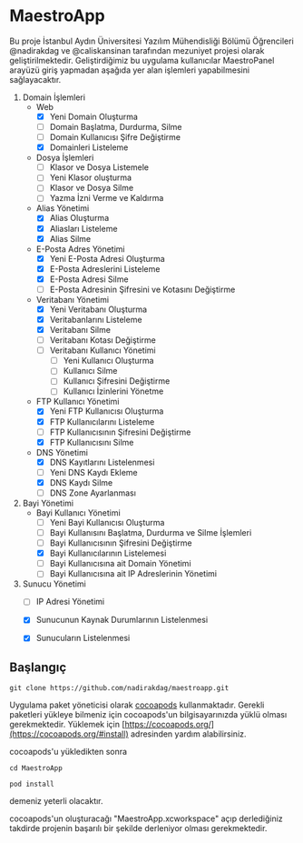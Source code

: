 # MaestroApp
Bu proje İstanbul Aydın Üniversitesi Yazılım Mühendisliği Bölümü Öğrencileri @nadirakdag ve @caliskansinan tarafından mezuniyet projesi olarak geliştirilmektedir.
Geliştirdiğimiz bu uygulama kullanıcılar MaestroPanel arayüzü giriş yapmadan aşağıda yer alan işlemleri yapabilmesini sağlayacaktır. 

1.  Domain İşlemleri
    -   Web
        *  [x] Yeni Domain Oluşturma 
        *  [ ] Domain Başlatma, Durdurma, Silme
        *  [ ] Domain Kullanıcısı Şifre Değiştirme
        *  [x] Domainleri Listeleme 
    -   Dosya İşlemleri
        *  [ ] Klasor ve Dosya Listemele
        *  [ ] Yeni Klasor oluşturma
        *  [ ] Klasor ve Dosya Silme
        *  [ ] Yazma İzni Verme ve Kaldırma
    -   Alias Yönetimi
        *  [x] Alias Oluşturma 
        *  [x] Aliasları Listeleme 
        *  [x] Alias Silme 
    -   E-Posta Adres Yönetimi
        *   [x] Yeni E-Posta Adresi Oluşturma 
        *   [x] E-Posta Adreslerini Listeleme 
        *   [x] E-Posta Adresi Silme 
        *   [ ]  E-Posta Adresinin Şifresini ve Kotasını Değiştirme
    -   Veritabanı Yönetimi
        *   [x] Yeni Veritabanı Oluşturma  
        *   [x] Veritabanlarını Listeleme  
        *   [x] Veritabanı Silme  
        *   [ ] Veritabanı Kotası Değiştirme
        *   [ ] Veritabanı Kullanıcı Yönetimi
            *  [ ] Yeni Kullanıcı Oluşturma
            *  [ ] Kullanıcı Silme
            *  [ ] Kullanıcı Şifresini Değiştirme
            *  [ ] Kullanıcı İzinlerini Yönetme
    -   FTP Kullanıcı Yönetimi
        *   [x] Yeni FTP Kullanıcısı Oluşturma  
        *   [x] FTP Kullanıcılarını Listeleme  
        *   [ ] FTP Kullanıcısının Şifresini Değiştirme 
        *   [x] FTP Kullanıcısını Silme  
    -   DNS Yönetimi
        *   [x] DNS Kayıtlarını Listelenmesi  
        *   [ ] Yeni DNS Kaydı Ekleme
        *   [x] DNS Kaydı Silme  
        *   [ ] DNS Zone Ayarlanması
2.  Bayi Yönetimi
    -   Bayi Kullanıcı Yönetimi
        *   [ ] Yeni Bayi Kullanıcısı Oluşturma
        *   [ ] Bayi Kullanısını Başlatma, Durdurma ve Silme İşlemleri
        *   [ ] Bayi Kullanıcısının Şifresini Değiştirme
        *   [x] Bayi Kullanıcılarının Listelemesi  
        *   [ ] Bayi Kullanıcısına ait Domain Yönetimi
        *   [ ] Bayi Kullanıcısına ait IP Adreslerinin Yönetimi
3. Sunucu Yönetimi
    -   [ ] IP Adresi Yönetimi
    -   [x] Sunucunun Kaynak Durumlarının Listelenmesi  
    -   [x] Sunucuların Listelenmesi  


## Başlangıç

``` git clone https://github.com/nadirakdag/maestroapp.git ```

Uygulama paket yöneticisi olarak [cocoapods](https://cocoapods.org/) kullanmaktadır. Gerekli paketleri yükleye bilmeniz için cocoapods'un bilgisayarınızda yüklü olması gerekmektedir. Yüklemek için [https://cocoapods.org/](https://cocoapods.org/#install) adresinden yardım alabilirsiniz. 

cocoapods'u yükledikten sonra 

``` cd MaestroApp ```

``` pod install ```

demeniz yeterli olacaktır.

cocoapods'un oluşturacağı "MaestroApp.xcworkspace" açıp derlediğiniz takdirde projenin başarılı bir şekilde derleniyor olması gerekmektedir.
